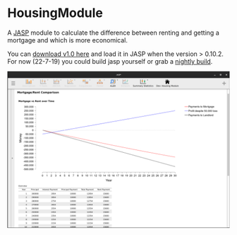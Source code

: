 # HousingModule
A [JASP](https://github.com/jasp-stats/jasp-desktop) module to calculate the difference between renting and getting a mortgage and which is more economical.

You can [download v1.0 here](https://github.com/JorisGoosen/HousingModule/archive/v1.0.tar.gz) and load it in JASP when the version > 0.10.2. For now (22-7-19) you could build jasp yourself or grab a [nightly build](http://static.jasp-stats.org/Nightlies/).

![Screenshot](/inst/img/Screenshot.png)
